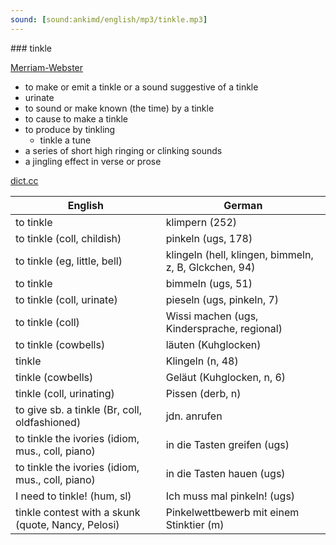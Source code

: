 ```yaml
---
sound: [sound:ankimd/english/mp3/tinkle.mp3]
---
```


\### tinkle

[Merriam-Webster](https://www.merriam-webster.com/dictionary/tinkle)

- to make or emit a tinkle or a sound suggestive of a tinkle
- urinate
- to sound or make known (the time) by a tinkle
- to cause to make a tinkle
- to produce by tinkling
    - tinkle a tune
- a series of short high ringing or clinking sounds
- a jingling effect in verse or prose

[dict.cc](https://www.dict.cc/tinkle)

| English        | German       |
| -------------- | ------------ |
| to tinkle | klimpern (252) |
| to tinkle (coll, childish) | pinkeln (ugs, 178) |
| to tinkle (eg, little, bell) | klingeln (hell, klingen, bimmeln, z, B, Glckchen, 94) |
| to tinkle | bimmeln (ugs, 51) |
| to tinkle (coll, urinate) | pieseln (ugs, pinkeln, 7) |
| to tinkle (coll) | Wissi machen (ugs, Kindersprache, regional) |
| to tinkle (cowbells) | läuten (Kuhglocken) |
| tinkle | Klingeln (n, 48) |
| tinkle (cowbells) | Geläut (Kuhglocken, n, 6) |
| tinkle (coll, urinating) | Pissen (derb, n) |
| to give sb. a tinkle (Br, coll, oldfashioned) | jdn. anrufen |
| to tinkle the ivories (idiom, mus., coll, piano) | in die Tasten greifen (ugs) |
| to tinkle the ivories (idiom, mus., coll, piano) | in die Tasten hauen (ugs) |
| I need to tinkle! (hum, sl) | Ich muss mal pinkeln! (ugs) |
| tinkle contest with a skunk (quote, Nancy, Pelosi) | Pinkelwettbewerb mit einem Stinktier (m) |
